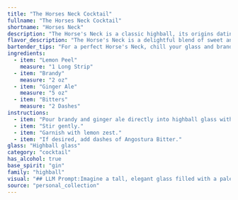 ```yaml
---
title: "The Horses Neck Cocktail"
fullname: "The Horses Neck Cocktail"
shortname: "Horses Neck"
description: "The Horse's Neck is a classic highball, its origins dating back to the early 20th century.  This simple yet elegant cocktail features the refreshing combination of brandy, ginger ale, and bitters, topped with a lemon twist for a citrusy finish. "
flavor_description: "The Horse's Neck is a delightful blend of sweet and spicy, with a refreshing, citrusy twist. The brandy's rich, fruity notes are balanced by the ginger ale's effervescence and the bitters' subtle, aromatic complexity.  The lemon peel adds a bright, zesty element, creating a harmonious and invigorating cocktail.  It's a classic for a reason, delivering a clean and enjoyable drinking experience. "
bartender_tips: "For a perfect Horse's Neck, chill your glass and brandy beforehand. Use a good quality brandy with strong notes. Don't over-muddle the lemon peel - just express its oils over the drink. Gently pour the ginger ale to maintain its fizz, and add just a dash of bitters for complexity. Finally, garnish with a long, curled lemon peel. "
ingredients:
  - item: "Lemon Peel"
    measure: "1 Long Strip"
  - item: "Brandy"
    measure: "2 oz"
  - item: "Ginger Ale"
    measure: "5 oz"
  - item: "Bitters"
    measure: "2 Dashes"
instructions:
  - item: "Pour brandy and ginger ale directly into highball glass with ice cubes."
  - item: "Stir gently."
  - item: "Garnish with lemon zest."
  - item: "If desired, add dashes of Angostura Bitter."
glass: "Highball glass"
category: "cocktail"
has_alcohol: true
base_spirit: "gin"
family: "highball"
visual: "## LLM Prompt:Imagine a tall, elegant glass filled with a pale amber liquid, like a sunset over a sandy beach.  The top is crowned with a mountain of ice, its edges sparkling like tiny diamonds in the dim light.  A single, curled lemon peel, its edges tinged with a hint of green, peeks out from the ice, adding a touch of citrusy elegance.  The drink itself is alive with tiny bubbles, a testament to the ginger ale that gives it its effervescence.  The air around it is subtly infused with a hint of spice, the whisper of bitters adding complexity to the sweetness of the brandy.  **Describe this cocktail in detail, focusing on its visual appeal, color, and textures.  Pay special attention to the presence of the lemon peel, the ice, and the bubbling ginger ale.** "
source: "personal_collection"
---
```


